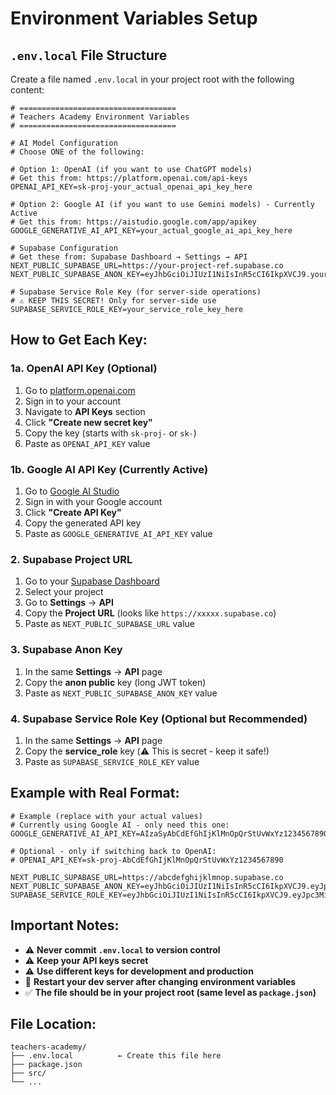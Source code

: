 # Environment Variables Setup

## `.env.local` File Structure

Create a file named `.env.local` in your project root with the following content:

```env
# ===================================
# Teachers Academy Environment Variables
# ===================================

# AI Model Configuration
# Choose ONE of the following:

# Option 1: OpenAI (if you want to use ChatGPT models)
# Get this from: https://platform.openai.com/api-keys
OPENAI_API_KEY=sk-proj-your_actual_openai_api_key_here

# Option 2: Google AI (if you want to use Gemini models) - Currently Active
# Get this from: https://aistudio.google.com/app/apikey
GOOGLE_GENERATIVE_AI_API_KEY=your_actual_google_ai_api_key_here

# Supabase Configuration
# Get these from: Supabase Dashboard → Settings → API
NEXT_PUBLIC_SUPABASE_URL=https://your-project-ref.supabase.co
NEXT_PUBLIC_SUPABASE_ANON_KEY=eyJhbGciOiJIUzI1NiIsInR5cCI6IkpXVCJ9.your_actual_anon_key_here

# Supabase Service Role Key (for server-side operations)
# ⚠️ KEEP THIS SECRET! Only for server-side use
SUPABASE_SERVICE_ROLE_KEY=your_service_role_key_here
```

## How to Get Each Key:

### 1a. OpenAI API Key (Optional)
1. Go to [platform.openai.com](https://platform.openai.com)
2. Sign in to your account
3. Navigate to **API Keys** section
4. Click **"Create new secret key"**
5. Copy the key (starts with `sk-proj-` or `sk-`)
6. Paste as `OPENAI_API_KEY` value

### 1b. Google AI API Key (Currently Active)
1. Go to [Google AI Studio](https://aistudio.google.com/app/apikey)
2. Sign in with your Google account
3. Click **"Create API Key"**
4. Copy the generated API key
5. Paste as `GOOGLE_GENERATIVE_AI_API_KEY` value

### 2. Supabase Project URL
1. Go to your [Supabase Dashboard](https://supabase.com/dashboard)
2. Select your project
3. Go to **Settings** → **API**
4. Copy the **Project URL** (looks like `https://xxxxx.supabase.co`)
5. Paste as `NEXT_PUBLIC_SUPABASE_URL` value

### 3. Supabase Anon Key
1. In the same **Settings** → **API** page
2. Copy the **anon public** key (long JWT token)
3. Paste as `NEXT_PUBLIC_SUPABASE_ANON_KEY` value

### 4. Supabase Service Role Key (Optional but Recommended)
1. In the same **Settings** → **API** page
2. Copy the **service_role** key (⚠️ This is secret - keep it safe!)
3. Paste as `SUPABASE_SERVICE_ROLE_KEY` value

## Example with Real Format:

```env
# Example (replace with your actual values)
# Currently using Google AI - only need this one:
GOOGLE_GENERATIVE_AI_API_KEY=AIzaSyAbCdEfGhIjKlMnOpQrStUvWxYz1234567890

# Optional - only if switching back to OpenAI:
# OPENAI_API_KEY=sk-proj-AbCdEfGhIjKlMnOpQrStUvWxYz1234567890

NEXT_PUBLIC_SUPABASE_URL=https://abcdefghijklmnop.supabase.co
NEXT_PUBLIC_SUPABASE_ANON_KEY=eyJhbGciOiJIUzI1NiIsInR5cCI6IkpXVCJ9.eyJpc3MiOiJzdXBhYmFzZSIsInJlZiI6ImFiY2RlZmdoaWprbG1ub3AiLCJyb2xlIjoiYW5vbiIsImlhdCI6MTYzMjc2ODAwMCwiZXhwIjoxOTQ4MzQ0MDAwfQ.example_signature_here
SUPABASE_SERVICE_ROLE_KEY=eyJhbGciOiJIUzI1NiIsInR5cCI6IkpXVCJ9.eyJpc3MiOiJzdXBhYmFzZSIsInJlZiI6ImFiY2RlZmdoaWprbG1ub3AiLCJyb2xlIjoic2VydmljZV9yb2xlIiwiaWF0IjoxNjMyNzY4MDAwLCJleHAiOjE5NDgzNDQwMDB9.service_role_signature_here
```

## Important Notes:

- ⚠️ **Never commit `.env.local` to version control**
- ⚠️ **Keep your API keys secret**
- ⚠️ **Use different keys for development and production**
- 🔄 **Restart your dev server after changing environment variables**
- ✅ **The file should be in your project root (same level as `package.json`)**

## File Location:
```
teachers-academy/
├── .env.local          ← Create this file here
├── package.json
├── src/
└── ...
``` 